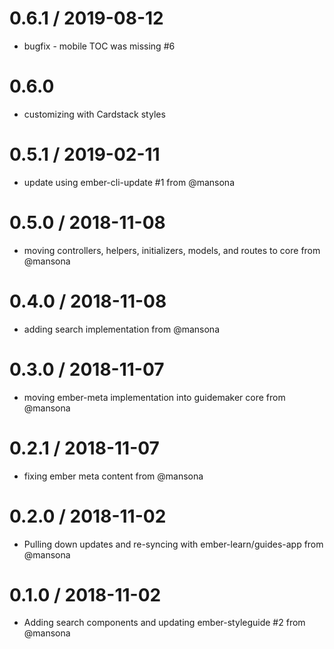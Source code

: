 0.6.1 / 2019-08-12
==================

  * bugfix - mobile TOC was missing #6

0.6.0
==================

  * customizing with Cardstack styles

0.5.1 / 2019-02-11
==================

  * update using ember-cli-update #1 from @mansona

0.5.0 / 2018-11-08
==================

  * moving controllers, helpers, initializers, models, and routes to core from @mansona

0.4.0 / 2018-11-08
==================

  * adding search implementation from @mansona

0.3.0 / 2018-11-07
==================

  * moving ember-meta implementation into guidemaker core from @mansona

0.2.1 / 2018-11-07
==================

  * fixing ember meta content from @mansona

0.2.0 / 2018-11-02
==================

  * Pulling down updates and re-syncing with ember-learn/guides-app from @mansona

0.1.0 / 2018-11-02
==================

  * Adding search components and updating ember-styleguide #2 from @mansona
